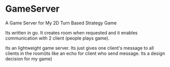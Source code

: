 # GameServer
A Game Server for My 2D Turn Based Strategy Game

Its written in go. It creates room when requested and it enables communication with 2 client (people plays game).

Its an lightweight game server. Its just gives one client's message to all clients in the room(its like an echo for client who send message. Its a design decision for my game)
